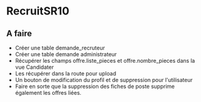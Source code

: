# RecruitSR10

## A faire

- Créer une table demande_recruteur
- Créer une table demande administrateur
- Récupérer les champs offre.liste_pieces et offre.nombre_pieces dans la vue Candidater
- Les récupérer dans la route pour upload   
- Un bouton de modification du profil et de suppression pour l'utilisateur
- Faire en sorte que la suppression des fiches de poste supprime également les offres liées.